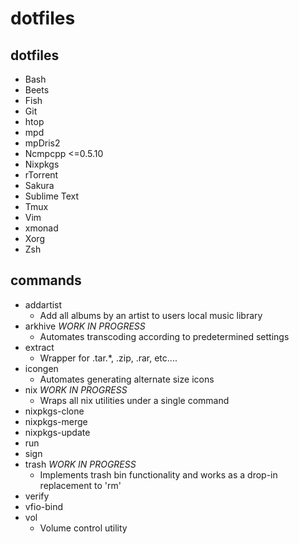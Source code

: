 dotfiles
========

dotfiles
--------

* Bash
* Beets
* Fish
* Git
* htop
* mpd
* mpDris2
* Ncmpcpp <=0.5.10
* Nixpkgs
* rTorrent
* Sakura
* Sublime Text
* Tmux
* Vim
* xmonad
* Xorg
* Zsh

commands
--------
* addartist
	+ Add all albums by an artist to users local music library
* arkhive *WORK IN PROGRESS*
	+ Automates transcoding according to predetermined settings
* extract
	+ Wrapper for .tar.*, .zip, .rar, etc....
* icongen
	+ Automates generating alternate size icons
* nix *WORK IN PROGRESS*
	+ Wraps all nix utilities under a single command
* nixpkgs-clone
* nixpkgs-merge
* nixpkgs-update
* run
* sign
* trash *WORK IN PROGRESS*
	+ Implements trash bin functionality and works as a drop-in replacement to 'rm'
* verify
* vfio-bind
* vol
	+ Volume control utility

